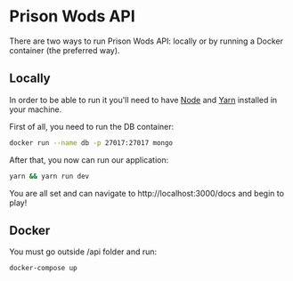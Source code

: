# Prison Wods API

There are two ways to run Prison Wods API: locally or by running a Docker container (the preferred way).

## Locally
In order to be able to run it you'll need to have [Node](https://nodejs.org/en/) and [Yarn](https://yarnpkg.com/) installed in your machine.

First of all, you need to run the DB container:
```sh
docker run --name db -p 27017:27017 mongo
```

After that, you now can run our application:
```sh
yarn && yarn run dev
```

You are all set and can navigate to http://localhost:3000/docs and begin to play!

## Docker
You must go outside /api folder and run:

```sh
docker-compose up
```

